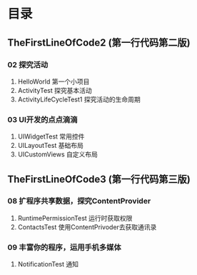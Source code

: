 # 目录
## TheFirstLineOfCode2 (第一行代码第二版)
### 02 探究活动
1. HelloWorld 第一个小项目
2. ActivityTest 探究基本活动
3. ActivityLifeCycleTest1 探究活动的生命周期

### 03 UI开发的点点滴滴
1. UIWidgetTest 常用控件
2. UILayoutTest 基础布局
3. UICustomViews 自定义布局

## TheFirstLineOfCode3 (第一行代码第三版)
### 08 扩程序共享数据，探究ContentProvider
1. RuntimePermissionTest 运行时获取权限
2. ContactsTest 使用ContentPrivoder去获取通讯录

### 09 丰富你的程序，运用手机多媒体
1. NotificationTest 通知
